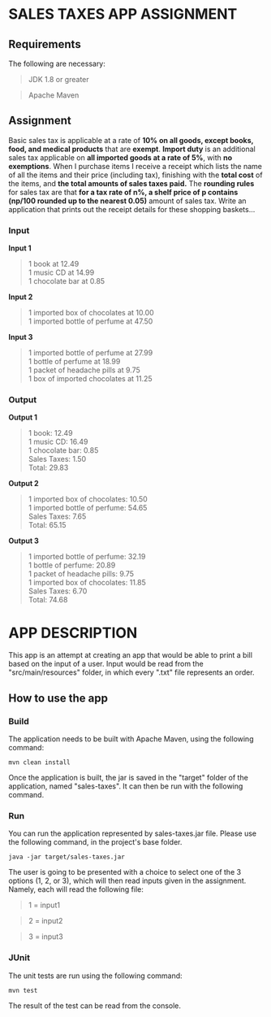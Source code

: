 # SALES TAXES APP ASSIGNMENT

## Requirements
The following are necessary:

>JDK 1.8 or greater

>Apache Maven

## Assignment

<p>Basic   sales   tax   is   applicable at a rate of <strong>10% on all   goods, except   books,   food,   and   medical   products</strong>  
that   are   <strong>exempt</strong>.   <strong>Import   duty</strong> is   an   additional   sales   tax    applicable   on   <strong>all   imported   goods   at   a   rate   of   5%</strong>, 
with   <strong>no   exemptions</strong>.   When   I  purchase   items   I   receive a   receipt   which   lists   the   name   of   all   the   items   and  
their   price   (including   tax), finishing   with   the   <strong>total   cost</strong>   of   the   items,    and   <strong>the   total   amounts of   sales   taxes   paid.</strong>
The   <strong>rounding   rules</strong>    for   sales   tax   are   that   <strong>for   a   tax   rate   of   n%,   a   shelf   price   of   p   contains   (np/100   rounded   up   to   the   nearest   0.05)</strong> 
amount   of   sales   tax.      Write   an   application   that   prints   out   the   receipt   details   for   these   shopping   baskets... </p>     

### Input   

**Input   1**    
>   1   book   at   12.49        
>   1   music   CD   at   14.99        
>   1   chocolate   bar   at   0.85      

**Input   2**    
>   1   imported   box   of   chocolates   at   10.00        
>   1   imported   bottle   of   perfume   at   47.50          

**Input   3**    
>   1   imported   bottle   of   perfume   at   27.99        
>   1   bottle   of   perfume   at   18.99        
>   1   packet   of   headache   pills   at   9.75        
>   1   box   of   imported   chocolates   at   11.25      

### Output

**Output   1**  
>   1   book:   12.49        
>   1   music   CD:   16.49        
>   1   chocolate   bar:   0.85        
>   Sales   Taxes:   1.50        
>   Total:   29.83 
         
**Output   2**    
>   1   imported   box   of   chocolates:   10.50        
>   1   imported   bottle   of   perfume:   54.65        
>   Sales   Taxes:   7.65        
>   Total:   65.15      

**Output   3**    
>   1   imported   bottle   of   perfume:   32.19        
>   1   bottle   of   perfume:   20.89        
>   1   packet   of   headache   pills:   9.75        
>   1   imported   box   of   chocolates:   11.85        
>   Sales   Taxes:   6.70        
>   Total:   74.68  


# APP DESCRIPTION

<p>This app is an attempt at creating an app that would be able to print a bill based on the input of a user. 
Input would be read from the "src/main/resources" folder, in which every ".txt" file represents an order. 

</p>

## How to use the app

### Build

The application needs to be built with Apache Maven, using the following command:

```
mvn clean install
```

Once the application is built, the jar is saved in the "target" folder of the application, named "sales-taxes".
It can then be run with the following command.

### Run

You can run the application represented by sales-taxes.jar file. Please use the following command, in the project's base folder.

```
java -jar target/sales-taxes.jar
```

The user is going to be presented with a choice to select one of the 3 options (1, 2, or 3), which will then read inputs given in 
the assignment. Namely, each will read the following file:
>   1 = input1

>   2 = input2

>   3 = input3

### JUnit

The unit tests are run using the following command:

```
mvn test
```

The result of the test can be read from the console.


